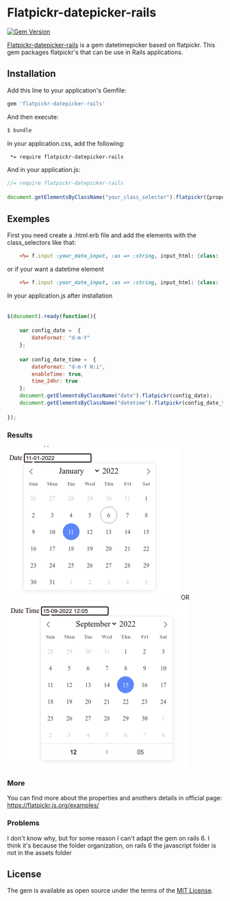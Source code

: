 # Flatpickr-datepicker-rails


[![Gem Version](https://badge.fury.io/rb/flatpickr-datepicker-rails.svg)](https://badge.fury.io/rb/flatpickr-datepicker-rails)

[Flatpickr-datepicker-rails](https://github.com/ariclinis/flatpickr-datepicker-rails) is a gem datetimepicker based on flatpickr. This gem packages flatpickr's that can be use in Rails applications.

## Installation

Add this line to your application's Gemfile:

```ruby
gem 'flatpickr-datepicker-rails'
```

And then execute:

```bash
$ bundle
```

In your application.css, add the following:

```
 *= require flatpickr-datepicker-rails
```

And in your application.js:

```js
//= require flatpickr-datepicker-rails

document.getElementsByClassName("your_class_selector").flatpickr({properties});

```

## Exemples
First you need create a .html.erb file and add the elements with the class_selectors like that:
```.html.erb
    <%= f.input :your_date_input, :as => :string, input_html: {class: 'date'} %>          
```
or if your want a datetime element
```.html.erb
    <%= f.input :your_date_input, :as => :string, input_html: {class: 'datetime'} %>
```

In your application.js after installation
```js

$(document).ready(function(){

    var config_date =  {
        dateFormat: "d-m-Y"
    };
    
    var config_date_time =  {
        dateFormat: "d-m-Y H:i",
        enableTime: true,
        time_24hr: true
    };
    document.getElementsByClassName("date").flatpickr(config_date);
    document.getElementsByClassName("datetime").flatpickr(config_date_time);

});
```
### Results
![alt text](https://github.com/ariclinis/flatpickr-datepicker-rails/blob/main/date.png?raw=true)
OR
![alt text](https://github.com/ariclinis/flatpickr-datepicker-rails/blob/main/datetime.png?raw=true)

### More
You can find more about the properties and anothers details in official page:
https://flatpickr.js.org/examples/

### Problems
I don't know why, but for some reason I can't adapt the gem on rails 6.
I think it's because the folder organization, on rails 6 the javascript folder is not in the assets folder
## License

The gem is available as open source under the terms of the [MIT License](http://opensource.org/licenses/MIT).
